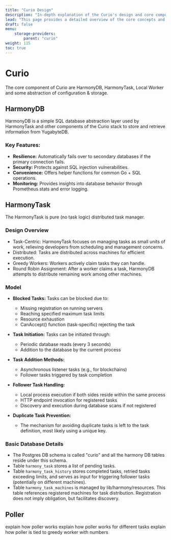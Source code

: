 ```yaml
---
title: "Curio Design"
description: "In-depth explanation of the Curio's design and core components"
lead: "This page provides a detailed overview of the core concepts and components that make up Curio, including HarmonyDB, HarmonyTask, and more."
draft: false
menu:
    storage-providers:
        parent: "curio"
weight: 115
toc: true
---
```


# Curio
The core component of Curio are HarmonyDB, HarmonyTask, Local Worker and some abstraction of configuration & storage.

## HarmonyDB
HarmonyDB is a simple SQL database abstraction layer used by HarmonyTask and other components of the Curio stack to store and retrieve information from YugabyteDB.

### Key Features:
- **Resilience:** Automatically fails over to secondary databases if the primary connection fails.
- **Security:** Protects against SQL injection vulnerabilities.
- **Convenience:** Offers helper functions for common Go + SQL operations.
- **Monitoring:** Provides insights into database behavior through Prometheus stats and error logging.

## HarmonyTask

The HarmonyTask is pure (no task logic) distributed task manager.

### Design Overview

- Task-Centric: HarmonyTask focuses on managing tasks as small units of work, relieving developers from scheduling and management concerns.
- Distributed: Tasks are distributed across machines for efficient execution.
- Greedy Workers: Workers actively claim tasks they can handle.
- Round Robin Assignment: After a worker claims a task, HarmonyDB attempts to distribute remaining work among other machines.

### Model

- **Blocked Tasks:** Tasks can be blocked due to:
    - Missing registration on running servers
    - Reaching specified maximum task limits
    - Resource exhaustion
    - CanAccept() function (task-specific) rejecting the task

- **Task Initiation:** Tasks can be initiated through:
    - Periodic database reads (every 3 seconds)
    - Addition to the database by the current process

- **Task Addition Methods:**
    - Asynchronous listener tasks (e.g., for blockchains)
    - Follower tasks triggered by task completion

- **Follower Task Handling:**
   - Local process execution if both sides reside within the same process
   - HTTP endpoint invocation for registered tasks
   - Discovery and execution during database scans if not registered

- **Duplicate Task Prevention:**
    - The mechanism for avoiding duplicate tasks is left to the task definition, most likely using a unique key.

### Basic Database Details
- The Postgres DB schema is called "curio" and all the harmony DB tables reside under this schema.
- Table `harmony_task` stores a list of pending tasks.
- Table `harmony_task_history` stores completed tasks, retried tasks exceeding limits, and serves as input for triggering follower tasks (potentially on different machines).
- Table `harmony_task_machines` is managed by lib/harmony/resources. This table references registered machines for task distribution. Registration does not imply obligation, but facilitates discovery.


## Poller
explain how poller works
explain how poller works for different tasks
explain how poller is tied to greedy worker with numbers

